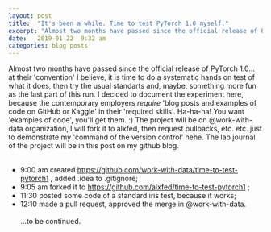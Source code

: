 ```yaml
---
layout: post
title:  "It's been a while. Time to test PyTorch 1.0 myself."
excerpt: "Almost two months have passed since the official release of PyTorch 1.0; I think they've fixed most of the 'release bugs' which means that it is time to systematically test it."
date:   2019-01-22  9:32 am
categories: blog posts
---
```

Almost two months have passed since the official release of PyTorch 1.0... at their 'convention' I believe, it is time to do a systematic hands on test of what it does, then try the usual standarts and, maybe, something more fun as the last part of this run.
I decided to document the experiment here, because the contemporary employers _require_ 'blog posts and examples of code on GitHub or Kaggle' in their 'required skills'. Ha-ha-ha! You want 'examples of code', you'll get them. :)
The project will be on @work-with-data organization, I will fork it to alxfed, then request pullbacks, etc. etc. just to demonstrate my 'command of the version control' hehe.
The lab journal of the project will be in this post on my github blog.<br><br>
- 9:00 am created https://github.com/work-with-data/time-to-test-pytorch1 , added .idea to .gitignore;
- 9:05 am forked it to https://github.com/alxfed/time-to-test-pytorch1 ;
- 11:30 posted some code of a standard iris test, because it works;
- 12:10 made a pull request, approved the merge in @work-with-data.
<br><br>
...to be continued.

